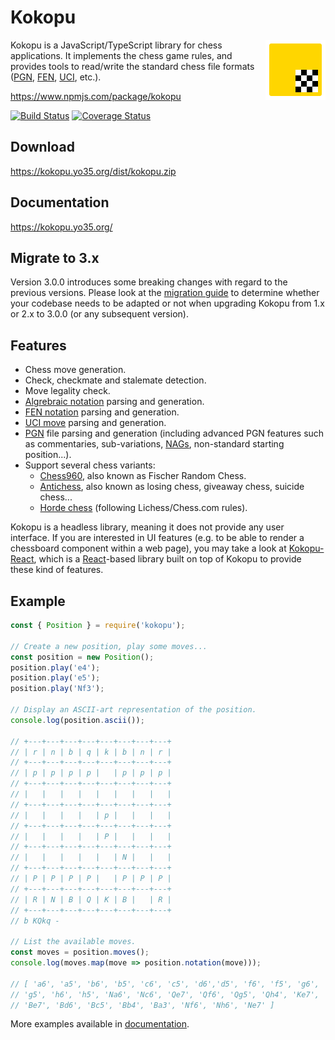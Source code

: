 Kokopu
======

<img align="right" width="96" height="96" src="graphics/logo.svg" />

Kokopu is a JavaScript/TypeScript library for chess applications.
It implements the chess game rules, and provides tools to read/write the standard chess file formats
([PGN](https://en.wikipedia.org/wiki/Portable_Game_Notation),
[FEN](https://en.wikipedia.org/wiki/Forsyth%E2%80%93Edwards_Notation),
[UCI](https://en.wikipedia.org/wiki/Universal_Chess_Interface),
etc.).

https://www.npmjs.com/package/kokopu

[![Build Status](https://app.travis-ci.com/yo35/kokopu.svg?branch=master)](https://app.travis-ci.com/yo35/kokopu)
[![Coverage Status](https://coveralls.io/repos/github/yo35/kokopu/badge.svg?branch=master)](https://coveralls.io/github/yo35/kokopu?branch=master)



Download
--------

https://kokopu.yo35.org/dist/kokopu.zip



Documentation
-------------

https://kokopu.yo35.org/



Migrate to 3.x
--------------

Version 3.0.0 introduces some breaking changes with regard to the previous versions.
Please look at the [migration guide](https://kokopu.yo35.org/docs/current/pages/migrate_to_3_x.html)
to determine whether your codebase needs to be adapted or not when upgrading Kokopu
from 1.x or 2.x to 3.0.0 (or any subsequent version).



Features
--------

* Chess move generation.
* Check, checkmate and stalemate detection.
* Move legality check.
* [Algrebraic notation](https://en.wikipedia.org/wiki/Algebraic_notation_(chess)) parsing and generation. 
* [FEN notation](https://en.wikipedia.org/wiki/Forsyth%E2%80%93Edwards_Notation) parsing and generation.
* [UCI move](https://en.wikipedia.org/wiki/Universal_Chess_Interface) parsing and generation.
* [PGN](https://en.wikipedia.org/wiki/Portable_Game_Notation) file parsing and generation (including advanced PGN features
such as commentaries, sub-variations, [NAGs](https://en.wikipedia.org/wiki/Numeric_Annotation_Glyphs),
non-standard starting position...).
* Support several chess variants:
  - [Chess960](https://en.wikipedia.org/wiki/Chess960), also known as Fischer Random Chess.
  - [Antichess](https://en.wikipedia.org/wiki/Losing_chess), also known as losing chess, giveaway chess, suicide chess...
  - [Horde chess](https://en.wikipedia.org/wiki/Dunsany%27s_chess#Horde_chess) (following Lichess/Chess.com rules).

Kokopu is a headless library, meaning it does not provide any user interface.
If you are interested in UI features (e.g. to be able to render a chessboard component within a web page),
you may take a look at [Kokopu-React](https://www.npmjs.com/package/kokopu-react), which is a [React](https://reactjs.org/)-based library
built on top of Kokopu to provide these kind of features.



Example
-------

```javascript
const { Position } = require('kokopu');

// Create a new position, play some moves...
const position = new Position();
position.play('e4');
position.play('e5');
position.play('Nf3');

// Display an ASCII-art representation of the position.
console.log(position.ascii());

// +---+---+---+---+---+---+---+---+
// | r | n | b | q | k | b | n | r |
// +---+---+---+---+---+---+---+---+
// | p | p | p | p |   | p | p | p |
// +---+---+---+---+---+---+---+---+
// |   |   |   |   |   |   |   |   |
// +---+---+---+---+---+---+---+---+
// |   |   |   |   | p |   |   |   |
// +---+---+---+---+---+---+---+---+
// |   |   |   |   | P |   |   |   |
// +---+---+---+---+---+---+---+---+
// |   |   |   |   |   | N |   |   |
// +---+---+---+---+---+---+---+---+
// | P | P | P | P |   | P | P | P |
// +---+---+---+---+---+---+---+---+
// | R | N | B | Q | K | B |   | R |
// +---+---+---+---+---+---+---+---+
// b KQkq -

// List the available moves.
const moves = position.moves();
console.log(moves.map(move => position.notation(move)));

// [ 'a6', 'a5', 'b6', 'b5', 'c6', 'c5', 'd6','d5', 'f6', 'f5', 'g6',
// 'g5', 'h6', 'h5', 'Na6', 'Nc6', 'Qe7', 'Qf6', 'Qg5', 'Qh4', 'Ke7',
// 'Be7', 'Bd6', 'Bc5', 'Bb4', 'Ba3', 'Nf6', 'Nh6', 'Ne7' ]
```

More examples available in [documentation](https://kokopu.yo35.org/).
